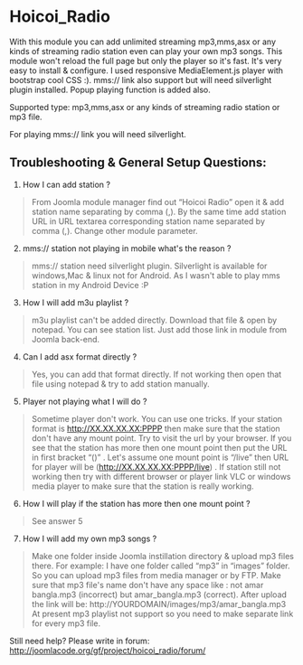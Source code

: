 # Hoicoi_Radio
With this module you can add unlimited streaming mp3,mms,asx or any kinds of streaming radio station even can play your own mp3 songs. This module won't reload the full page but only the player so it's fast. It's very easy to install & configure. I used responsive MediaElement.js player with bootstrap cool CSS :). mms:// link also support but will need silverlight plugin installed. Popup playing function is added also.

Supported type: mp3,mms,asx or any kinds of streaming radio station or mp3 file.

For playing mms:// link you will need silverlight.

Troubleshooting & General Setup Questions:
--------------------------------------------
1. How I can add station ?
> From Joomla module manager find out “Hoicoi Radio” open it & add station name separating by comma (,). By the same time add station URL in URL textarea corresponding station name separated by comma (,). Change other module parameter.
2. mms:// station not playing in mobile what's the reason ?
> mms:// station need silverlight plugin. Silverlight is available for windows,Mac & linux not for Android. As I wasn't able to play mms station in my Android Device :P
3. How I will add m3u playlist ?
> m3u playlist can't be added directly. Download that file & open by notepad. You can see station list. Just add those link in module from Joomla back-end.
4. Can I add asx format directly ?
> Yes, you can add that format directly. If not working then open that file using notepad & try to add station manually.
5. Player not playing what I will do ?
> Sometime player don't work. You can use one tricks. If your station format is http://XX.XX.XX.XX:PPPP then make sure that the station don't have any mount point. Try to visit the url by your browser. If you see that the station has more then one mount point then put the URL in first bracket “()” . Let's assume one mount point is “/live” then URL for player will be (http://XX.XX.XX.XX:PPPP/live) . If station still not working then try with different browser or player link VLC or windows media player to make sure that the station is really working.
6. How I will play if the station has more then one mount point ?
> See answer 5
7. How I will add my own mp3 songs ?
> Make one folder inside Joomla instillation directory & upload mp3 files there. For example: I have one folder called “mp3” in “images” folder. So you can upload mp3 files from media manager or by FTP. Make sure that mp3 file's name don't have any space like : not amar bangla.mp3 (incorrect) but amar_bangla.mp3 (correct). After upload the link will be:
http://YOURDOMAIN/images/mp3/amar_bangla.mp3
At present mp3 playlist not support so you need to make separate link for every mp3 file.

Still need help? Please write in forum: http://joomlacode.org/gf/project/hoicoi_radio/forum/
